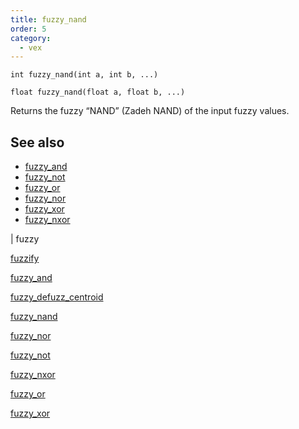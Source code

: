```yaml
---
title: fuzzy_nand
order: 5
category:
  - vex
---
```


`int fuzzy_nand(int a, int b, ...)`

`float fuzzy_nand(float a, float b, ...)`

Returns the fuzzy “NAND” (Zadeh NAND) of the input fuzzy values.

## See also

- [fuzzy_and](fuzzy_and.html)
- [fuzzy_not](fuzzy_not.html)
- [fuzzy_or](fuzzy_or.html)
- [fuzzy_nor](fuzzy_nor.html)
- [fuzzy_xor](fuzzy_xor.html)
- [fuzzy_nxor](fuzzy_nxor.html)

|
fuzzy

[fuzzify](fuzzify.html)

[fuzzy_and](fuzzy_and.html)

[fuzzy_defuzz_centroid](fuzzy_defuzz_centroid.html)

[fuzzy_nand](fuzzy_nand.html)

[fuzzy_nor](fuzzy_nor.html)

[fuzzy_not](fuzzy_not.html)

[fuzzy_nxor](fuzzy_nxor.html)

[fuzzy_or](fuzzy_or.html)

[fuzzy_xor](fuzzy_xor.html)
